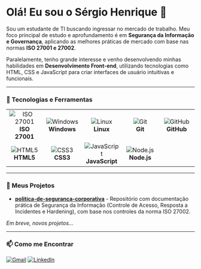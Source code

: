 # Olá! Eu sou o Sérgio Henrique 👋

Sou um estudante de TI buscando ingressar no mercado de trabalho. Meu foco principal de estudo e aprofundamento é em **Segurança da Informação e Governança**, aplicando as melhores práticas de mercado com base nas normas **ISO 27001 e 27002**.

Paralelamente, tenho grande interesse e venho desenvolvendo minhas habilidades em **Desenvolvimento Front-end**, utilizando tecnologias como HTML, CSS e JavaScript para criar interfaces de usuário intuitivas e funcionais.

---
### 🔧 Tecnologias e Ferramentas
<table>
  <tr>
    <td align="center" width="96">
      <img src="https://img.shields.io/badge/ISO-27001-blue?style=for-the-badge&logo=knowledgebase&logoColor=white" alt="ISO 27001"/>
      <br><strong>ISO 27001</strong>
    </td>
    <td align="center" width="96">
      <img src="https://img.shields.io/badge/Windows-0078D6?style=for-the-badge&logo=windows&logoColor=white" alt="Windows"/>
      <br><strong>Windows</strong>
    </td>
    <td align="center" width="96">
      <img src="https://img.shields.io/badge/Linux-FCC624?style=for-the-badge&logo=linux&logoColor=black" alt="Linux"/>
      <br><strong>Linux</strong>
    </td>
    <td align="center" width="96">
      <img src="https://img.shields.io/badge/GIT-E44C30?style=for-the-badge&logo=git&logoColor=white" alt="Git"/>
      <br><strong>Git</strong>
    </td>
     <td align="center" width="96">
      <img src="https://img.shields.io/badge/GitHub-100000?style=for-the-badge&logo=github&logoColor=white" alt="GitHub"/>
      <br><strong>GitHub</strong>
    </td>
  </tr>
  <tr>
    <td align="center" width="96">
      <img src="https://img.shields.io/badge/HTML5-E34F26?style=for-the-badge&logo=html5&logoColor=white" alt="HTML5"/>
      <br><strong>HTML5</strong>
    </td>
    <td align="center" width="96">
      <img src="https://img.shields.io/badge/CSS3-1572B6?style=for-the-badge&logo=css3&logoColor=white" alt="CSS3"/>
      <br><strong>CSS3</strong>
    </td>
    <td align="center" width="96">
      <img src="https://img.shields.io/badge/JavaScript-F7DF1E?style=for-the-badge&logo=javascript&logoColor=black" alt="JavaScript"/>
      <br><strong>JavaScript</strong>
    </td>
    <td align="center" width="96">
      <img src="https://img.shields.io/badge/Node.js-339933?style=for-the-badge&logo=nodedotjs&logoColor=white" alt="Node.js"/>
      <br><strong>Node.js</strong>
    </td>
    <td align="center" width="96">
      </td>
  </tr>
</table>

---
### 🚀 Meus Projetos

* **[politica-de-seguranca-corporativa](https://github.com/Serginbr7/politica-de-seguranca-corporativa)** - Repositório com documentação prática de Segurança da Informação (Controle de Acesso, Resposta a Incidentes e Hardening), com base nos controles da norma ISO 27002.

*Em breve, novos projetos...*

---
### 📫 Como me Encontrar

<p align="left">
<a href="mailto:henriquesilvasergio10@gmail.com"><img src="https://img.shields.io/badge/Gmail-D14836?style=for-the-badge&logo=gmail&logoColor=white" alt="Gmail"/></a>
<a href="https://www.linkedin.com/in/sérgio-henrique-da-silva-3a5404238"><img src="https://img.shields.io/badge/LinkedIn-0077B5?style=for-the-badge&logo=linkedin&logoColor=white" alt="LinkedIn"/></a>
</p>
